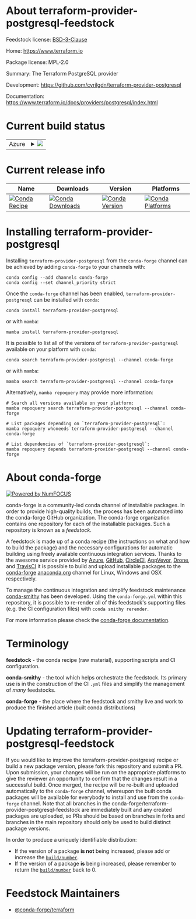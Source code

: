 About terraform-provider-postgresql-feedstock
=============================================

Feedstock license: [BSD-3-Clause](https://github.com/conda-forge/terraform-provider-postgresql-feedstock/blob/main/LICENSE.txt)

Home: https://www.terraform.io

Package license: MPL-2.0

Summary: The Terraform PostgreSQL provider

Development: https://github.com/cyrilgdn/terraform-provider-postgresql

Documentation: https://www.terraform.io/docs/providers/postgresql/index.html

Current build status
====================


<table>
    
  <tr>
    <td>Azure</td>
    <td>
      <details>
        <summary>
          <a href="https://dev.azure.com/conda-forge/feedstock-builds/_build/latest?definitionId=2045&branchName=main">
            <img src="https://dev.azure.com/conda-forge/feedstock-builds/_apis/build/status/terraform-provider-postgresql-feedstock?branchName=main">
          </a>
        </summary>
        <table>
          <thead><tr><th>Variant</th><th>Status</th></tr></thead>
          <tbody><tr>
              <td>linux_64</td>
              <td>
                <a href="https://dev.azure.com/conda-forge/feedstock-builds/_build/latest?definitionId=2045&branchName=main">
                  <img src="https://dev.azure.com/conda-forge/feedstock-builds/_apis/build/status/terraform-provider-postgresql-feedstock?branchName=main&jobName=linux&configuration=linux%20linux_64_" alt="variant">
                </a>
              </td>
            </tr><tr>
              <td>osx_64</td>
              <td>
                <a href="https://dev.azure.com/conda-forge/feedstock-builds/_build/latest?definitionId=2045&branchName=main">
                  <img src="https://dev.azure.com/conda-forge/feedstock-builds/_apis/build/status/terraform-provider-postgresql-feedstock?branchName=main&jobName=osx&configuration=osx%20osx_64_" alt="variant">
                </a>
              </td>
            </tr><tr>
              <td>win_64</td>
              <td>
                <a href="https://dev.azure.com/conda-forge/feedstock-builds/_build/latest?definitionId=2045&branchName=main">
                  <img src="https://dev.azure.com/conda-forge/feedstock-builds/_apis/build/status/terraform-provider-postgresql-feedstock?branchName=main&jobName=win&configuration=win%20win_64_" alt="variant">
                </a>
              </td>
            </tr>
          </tbody>
        </table>
      </details>
    </td>
  </tr>
</table>

Current release info
====================

| Name | Downloads | Version | Platforms |
| --- | --- | --- | --- |
| [![Conda Recipe](https://img.shields.io/badge/recipe-terraform--provider--postgresql-green.svg)](https://anaconda.org/conda-forge/terraform-provider-postgresql) | [![Conda Downloads](https://img.shields.io/conda/dn/conda-forge/terraform-provider-postgresql.svg)](https://anaconda.org/conda-forge/terraform-provider-postgresql) | [![Conda Version](https://img.shields.io/conda/vn/conda-forge/terraform-provider-postgresql.svg)](https://anaconda.org/conda-forge/terraform-provider-postgresql) | [![Conda Platforms](https://img.shields.io/conda/pn/conda-forge/terraform-provider-postgresql.svg)](https://anaconda.org/conda-forge/terraform-provider-postgresql) |

Installing terraform-provider-postgresql
========================================

Installing `terraform-provider-postgresql` from the `conda-forge` channel can be achieved by adding `conda-forge` to your channels with:

```
conda config --add channels conda-forge
conda config --set channel_priority strict
```

Once the `conda-forge` channel has been enabled, `terraform-provider-postgresql` can be installed with `conda`:

```
conda install terraform-provider-postgresql
```

or with `mamba`:

```
mamba install terraform-provider-postgresql
```

It is possible to list all of the versions of `terraform-provider-postgresql` available on your platform with `conda`:

```
conda search terraform-provider-postgresql --channel conda-forge
```

or with `mamba`:

```
mamba search terraform-provider-postgresql --channel conda-forge
```

Alternatively, `mamba repoquery` may provide more information:

```
# Search all versions available on your platform:
mamba repoquery search terraform-provider-postgresql --channel conda-forge

# List packages depending on `terraform-provider-postgresql`:
mamba repoquery whoneeds terraform-provider-postgresql --channel conda-forge

# List dependencies of `terraform-provider-postgresql`:
mamba repoquery depends terraform-provider-postgresql --channel conda-forge
```


About conda-forge
=================

[![Powered by
NumFOCUS](https://img.shields.io/badge/powered%20by-NumFOCUS-orange.svg?style=flat&colorA=E1523D&colorB=007D8A)](https://numfocus.org)

conda-forge is a community-led conda channel of installable packages.
In order to provide high-quality builds, the process has been automated into the
conda-forge GitHub organization. The conda-forge organization contains one repository
for each of the installable packages. Such a repository is known as a *feedstock*.

A feedstock is made up of a conda recipe (the instructions on what and how to build
the package) and the necessary configurations for automatic building using freely
available continuous integration services. Thanks to the awesome service provided by
[Azure](https://azure.microsoft.com/en-us/services/devops/), [GitHub](https://github.com/),
[CircleCI](https://circleci.com/), [AppVeyor](https://www.appveyor.com/),
[Drone](https://cloud.drone.io/welcome), and [TravisCI](https://travis-ci.com/)
it is possible to build and upload installable packages to the
[conda-forge](https://anaconda.org/conda-forge) [anaconda.org](https://anaconda.org/)
channel for Linux, Windows and OSX respectively.

To manage the continuous integration and simplify feedstock maintenance
[conda-smithy](https://github.com/conda-forge/conda-smithy) has been developed.
Using the ``conda-forge.yml`` within this repository, it is possible to re-render all of
this feedstock's supporting files (e.g. the CI configuration files) with ``conda smithy rerender``.

For more information please check the [conda-forge documentation](https://conda-forge.org/docs/).

Terminology
===========

**feedstock** - the conda recipe (raw material), supporting scripts and CI configuration.

**conda-smithy** - the tool which helps orchestrate the feedstock.
                   Its primary use is in the construction of the CI ``.yml`` files
                   and simplify the management of *many* feedstocks.

**conda-forge** - the place where the feedstock and smithy live and work to
                  produce the finished article (built conda distributions)


Updating terraform-provider-postgresql-feedstock
================================================

If you would like to improve the terraform-provider-postgresql recipe or build a new
package version, please fork this repository and submit a PR. Upon submission,
your changes will be run on the appropriate platforms to give the reviewer an
opportunity to confirm that the changes result in a successful build. Once
merged, the recipe will be re-built and uploaded automatically to the
`conda-forge` channel, whereupon the built conda packages will be available for
everybody to install and use from the `conda-forge` channel.
Note that all branches in the conda-forge/terraform-provider-postgresql-feedstock are
immediately built and any created packages are uploaded, so PRs should be based
on branches in forks and branches in the main repository should only be used to
build distinct package versions.

In order to produce a uniquely identifiable distribution:
 * If the version of a package **is not** being increased, please add or increase
   the [``build/number``](https://docs.conda.io/projects/conda-build/en/latest/resources/define-metadata.html#build-number-and-string).
 * If the version of a package **is** being increased, please remember to return
   the [``build/number``](https://docs.conda.io/projects/conda-build/en/latest/resources/define-metadata.html#build-number-and-string)
   back to 0.

Feedstock Maintainers
=====================

* [@conda-forge/terraform](https://github.com/orgs/conda-forge/teams/terraform/)

